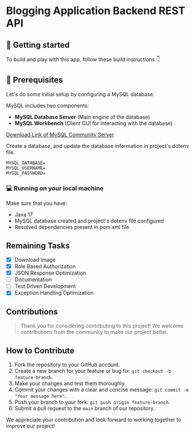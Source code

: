 # Blogging Application Backend REST API

## 🚀 Getting started

To build and play with this app, follow these build instructions 👇

## 🎯 Prerequisites

Let's do some initial setup by configuring a MySQL database.

MySQL includes two components:

- **MySQL Database Server** (Main engine of the database)
- **MySQL Workbench** (Client GUI for interacting with the database)

[Download Link of MySQL Community Server](https://dev.mysql.com/downloads/mysql/)

Create a database, and update the database information in project's dotenv file.

```.dotenv
MYSQL_DATABASE=
MYSQL_USERNAME=
MYSQL_PASSWORD=
```

### 💻 Running on your local machine

Make sure that you have:

- Java 17
- MySQL database created and project's dotenv file configured
- Resolved dependencies present in pom.xml file

## Remaining Tasks

- [x] Download Image
- [x] Role Based Authorization
- [x] JSON Response Optimization
- [ ] Documentation
- [ ] Test Driven Development
- [x] Exception Handling Optimization

## Contributions

> Thank you for considering contributing to this project!
> We welcome contributions from the community to make our project better.

## How to Contribute

1. Fork the repository to your GitHub account.
2. Create a new branch for your feature or bug fix: `git checkout -b feature-branch`.
3. Make your changes and test them thoroughly.
4. Commit your changes with a clear and concise message: `git commit -m "Your message here"`.
5. Push your branch to your fork: `git push origin feature-branch`.
6. Submit a pull request to the `main` branch of our repository.

We appreciate your contribution and look forward to working together to improve our project!
